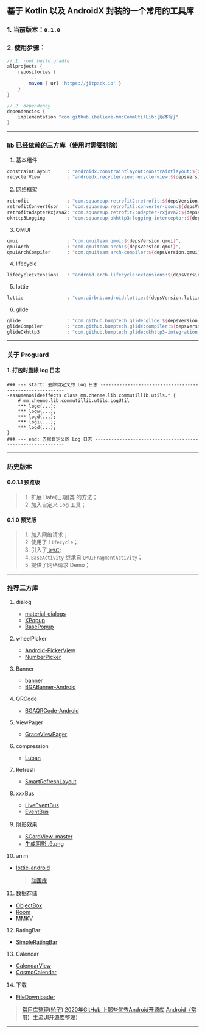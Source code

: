 ## 基于 Kotlin 以及 AndroidX 封装的一个常用的工具库

### 1. 当前版本：`0.1.0`

### 2. 使用步骤：

```groovy
// 1. root build.gradle
allprojects {
    repositories {
        ...
        maven { url 'https://jitpack.io' }
    }
}

// 2. dependency
dependencies {
    implementation "com.github.ibelieve-mm:CommUtilLib:{版本号}"
}
```

---

### lib  已经依赖的三方库（使用时需要排除）

1. 基本组件

```groovy
constraintLayout      : "androidx.constraintlayout:constraintlayout:${depsVersion.constraintLayout}",
recyclerView          : "androidx.recyclerview:recyclerview:${depsVersion.recyclerView}",
```

2. 网络框架

```groovy
retrofit              : "com.squareup.retrofit2:retrofit:${depsVersion.retrofit2}",
retrofitConvertGson   : "com.squareup.retrofit2:converter-gson:${depsVersion.retrofit2}",
retrofitAdapterRxjava2: "com.squareup.retrofit2:adapter-rxjava2:${depsVersion.retrofit2}",
okhttp3Logging        : "com.squareup.okhttp3:logging-interceptor:${depsVersion.okhttp3Logging}",
```

3. QMUI

```groovy
qmui                  : "com.qmuiteam:qmui:${depsVersion.qmui}",
qmuiArch              : "com.qmuiteam:arch:${depsVersion.qmui}",
qmuiArchCompiler      : "com.qmuiteam:arch-compiler:${depsVersion.qmui}",
```

4. lifecycle

```groovy
lifecycleExtensions   : "android.arch.lifecycle:extensions:${depsVersion.lifecycleExtensions}",
```

5. lottie

```groovy
lottie                : "com.airbnb.android:lottie:${depsVersion.lottie}",
```

6. glide

```groovy
glide                 : "com.github.bumptech.glide:glide:${depsVersion.glide}",
glideCompiler         : "com.github.bumptech.glide:compiler:${depsVersion.glide}",
glideOkhttp3          : "com.github.bumptech.glide:okhttp3-integration:${depsVersion.glide}",
```

---

### 关于 Proguard

#### 1. 打包时删除 log 日志

```proguard
### --- start: 去除自定义的 Log 日志 ---------------------------------------------------------
-assumenosideeffects class mm.chenme.lib.commutillib.utils.* {
    # mm.chenme.lib.commutillib.utils.LogUtil
    *** loge(...);
    *** logw(...);
    *** logd(...);
    *** logi(...);
    *** logd(...);
}
### --- end: 去除自定义的 Log 日志 -----------------------------------------------------------
```

---

### 历史版本

#### 0.0.1.1 预览版
> 1. 扩展 Date(日期)类 的方法；
> 2. 加入自定义 Log 工具；

#### 0.1.0 预览版

> 1. 加入网络请求；
> 2. 使用了 `lifecycle`；
> 3. 引入了[ `QMUI`](https://qmuiteam.com/android);
> 4. `BaseActivity` 继承自 `QMUIFragmentActivity`；
> 5. 提供了网络请求 Demo；

---

### 推荐三方库

1. dialog
   + [material-dialogs](https://github.com/afollestad/material-dialogs)
   + [XPopup](https://github.com/li-xiaojun/XPopup)
   + [BasePopup](https://github.com/razerdp/BasePopup)

2. wheelPicker
   + [Android-PickerView](https://github.com/Bigkoo/Android-PickerView)
   + [NumberPicker](https://github.com/SuperRabbitD/NumberPicker)

3. Banner
   + [banner](https://github.com/youth5201314/banner)
   + [BGABanner-Android](https://github.com/bingoogolapple/BGABanner-Android)

4. QRCode
   + [BGAQRCode-Android](https://github.com/bingoogolapple/BGAQRCode-Android)

5. ViewPager
   + [GraceViewPager](https://github.com/wurensen/GraceViewPager)

6. compression
   + [Luban](https://github.com/Curzibn/Luban)

7. Refresh
   + [SmartRefreshLayout](https://github.com/scwang90/SmartRefreshLayout)

8. xxxBus
   + [LiveEventBus](https://github.com/JeremyLiao/LiveEventBus)
   + [EventBus](https://github.com/greenrobot/EventBus)

9. 阴影效果
   + [SCardView-master](https://github.com/meetsl/SCardView-master)
   + [生成阴影 .9.png](http://inloop.github.io/shadow4android/)

10. anim
   + [lottie-android](https://github.com/airbnb/lottie-android)

      > [动画库](https://lottiefiles.com/)

11. 数据存储
   + [ObjectBox](https://objectbox.io/cn/)
   + [Room](https://developer.android.google.cn/training/data-storage/room?hl=zh_cn)
   + [MMKV](https://github.com/Tencent/MMKV)

12. RatingBar
   + [SimpleRatingBar](https://github.com/ome450901/SimpleRatingBar)

13. Calendar
   + [CalendarView](https://github.com/huanghaibin-dev/CalendarView)
   + [CosmoCalendar](https://github.com/ApplikeySolutions/CosmoCalendar)

14. 下载
   + [FileDownloader](https://github.com/lingochamp/FileDownloader)

> [常用库整理(轮子)](https://www.jianshu.com/p/1c40d3aacc2f)
> [2020年GitHub 上那些优秀Android开源库](https://www.jianshu.com/p/7683d249b4a3)
> [Android（常用）主流UI开源库整理](https://www.jianshu.com/p/8ba0fbbd93f5)）
---
